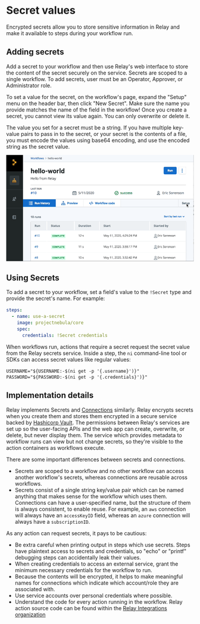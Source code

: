 # Secret values

Encrypted secrets allow you to store sensitive information in Relay and make it available to steps during your workflow run.

## Adding secrets

Add a secret to your workflow and then use Relay's web interface to store the content of the secret securely on the service. Secrets are scoped to a single workflow. To add secrets, user must be an Operator, Approver, or Administrator role.

To set a value for the secret, on the workflow's page, expand the "Setup" menu on the header bar, then click "New Secret". Make sure the name you provide matches the name of the field in the workflow! Once you create a secret, you cannot view its value again. You can only overwrite or delete it.

The value you set for a secret must be a string. If you have multiple key-value pairs to pass in to the secret, or your secret is the contents of a file, you must encode the values using base64 encoding, and use the encoded string as the secret value.

![Expand the Setup menu then choose "New Secret"](../images/new-secret.gif)

## Using Secrets

To add a secret to your workflow, set a field's value to the `!Secret` type and provide the secret's name. For example:

```yaml
steps:
  - name: use-a-secret
    image: projectnebula/core
    spec:
      credentials: !Secret credentials
```

When workflows run, actions that require a secret request the secret value from the Relay secrets service. Inside a step, the `ni` command-line tool or SDKs can access secret values like regular values:

```
USERNAME="${USERNAME:-$(ni get -p '{.username}')}"
PASSWORD="${PASSWORD:-$(ni get -p '{.credentials}')}"
```

## Implementation details

Relay implements Secrets and [Connections](adding-connections.md) similarly. Relay encrypts secrets when you create them and stores them encrypted in a secure service backed by [Hashicorp Vault](https://vaultproject.io). The permissions between Relay's services are set up so the user-facing APIs and the web app can create, overwrite, or delete, but never display them. The service which provides metadata to workflow runs can view but not change secrets, so they're visible to the action containers as workflows execute.

There are some important differences between secrets and connections.
* Secrets are scoped to a workflow and no other workflow can access another workflow's secrets, whereas connections are reusable across workflows.
* Secrets consist of a single string key/value pair which can be named anything that makes sense for the workflow which uses them. Connections can have a user-specified name, but the structure of them is always consistent, to enable reuse. For example, an `aws` connection will always have an `accessKeyID` field, whereas an `azure` connection will always have a `subscriptionID`.

As any action can request secrets, it pays to be cautious:
- Be extra careful when printing output in steps which use secrets. Steps have plaintext access to secrets and credentials, so "echo" or "printf" debugging steps can accidentally leak their values.
- When creating credentials to access an external service, grant the minimum necessary credentials for the workflow to run.
- Because the contents will be encrypted, it helps to make meaningful names for connections which indicate which account/role they are associated with.
- Use service accounts over personal credentials where possible.
- Understand the code for every action running in the workflow. Relay action source code can be found within the [Relay Integrations organization](https://github.com/relay-integrations)